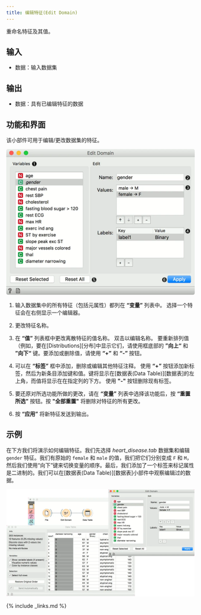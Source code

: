 ```yaml
---
title: 编辑特征(Edit Domain)
---
```

重命名特征及其值。





## 输入
- 数据：输入数据集

## 输出
- 数据：具有已编辑特征的数据

## 功能和界面
该小部件可用于编辑/更改数据集的特征。

![](/assets/images/data/EditDomain-stamped.png.webp)

1. 输入数据集中的所有特征（包括元属性）都列在 **“变量”** 列表中。 选择一个特征会在右侧显示一个编辑器。
2. 更改特征名称。
3. 在 **“值”** 列表框中更改离散特征的值名称。 双击以编辑名称。 要重新排列值（例如，要在[Distributions][分布]中显示它们，请使用框底部的 **”向上“** 和 **”向下“** 键。要添加或删除值，请使用 **“+”** 和 **“-”** 按钮。
4. 可以在 **“标签”** 框中添加，删除或编辑其他特征注释。 使用 **“+”** 按钮添加新标签，然后为新条目添加键和值。键将显示在[数据表(Data Table)][数据表]的左上角，而值将显示在在指定列的下方。 使用 **"-"** 按钮删除现有标签。

5. 要还原对所选功能所做的更改，请在 **“变量”** 列表中选择该功能后，按 **“重置所选”** 按钮。按 **"全部重置"** 将删除对特征的所有更改。
6. 按 **“应用”** 将新特征发送到输出。

## 示例
在下方我们将演示如何编辑特征。我们先选择 *heart_disease.tab* 数据集和编辑 `gender` 特征。我们有原始的 `female` 和 `male` 的值，我们把它们分别变成 `F` 和 `M`，然后我们使用“向下”键来切换变量的顺序。最后，我们添加了一个标签来标记属性是二进制的。我们可以在[数据表(Data Table)][数据表]小部件中观察编辑过的数据。


![](/assets/images/data/EditDomain-Example.png.webp)

{% include _links.md %}
